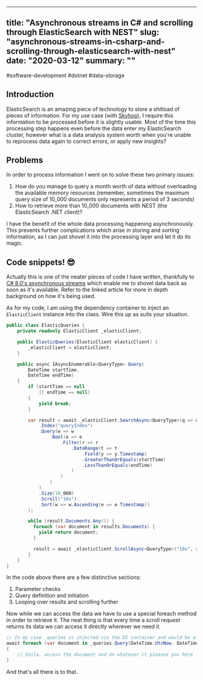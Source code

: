 
---
title: "Asynchronous streams in C# and scrolling through ElasticSearch with NEST"
slug: "asynchronous-streams-in-csharp-and-scrolling-through-elasticsearch-with-nest"
date: "2020-03-12"
summary: ""
---

#software-development #dotnet #data-storage

## Introduction

ElasticSearch is an amazing piece of technology to store a shitload of pieces of information. For my use case (with [Skyhop](https://skyhop.org)), I require this information to be processed before it is slightly usable. Most of the time this processing step happens even before the data enter my ElasticSearch cluster, however what is a data analysis system worth when you're unable to reprocess data again to correct errors, or apply new insights?

## Problems
In order to process information I went on to solve these two primary issues:

1. How do you manage to query a month worth of data without overloading the available memory resources (remember, sometimes the maximum query size of 10_000 documents only represents a period of 3 seconds)
2. How to retrieve more than 10_000 documents with NEST (the ElasticSearch .NET client)?

I have the benefit of the whole data processing happening asynchronously. This prevents further complications which arise in storing and sorting information, as I can just shovel it into the processing layer and let it do its magic.

## Code snippets! 😎
Actually this is one of the neater pieces of code I have written, thankfully to [C# 8.0's asynchronous streams](https://docs.microsoft.com/en-us/dotnet/csharp/whats-new/csharp-8#asynchronous-streams) which enable me to shovel data back as soon as it's available. Refer to the linked article for more in depth background on how it's being used.

As for my code, I am using the dependency container to inject an `ElasticClient` instance into the class. Wire this up as suits your situation.

```csharp
public class ElasticQueries {
    private readonly ElasticClient _elasticClient;

    public ElasticQueries(ElasticClient elasticClient) {
        _elasticClient = elasticClient;
    }

    public async IAsyncEnumerable<QueryType> Query(
        DateTime startTime,
        DateTime endTime)
    {
        if (startTime == null
            || endTime == null)
        {
            yield break;
        }

        var result = await _elasticClient.SearchAsync<QueryType>(q => q
            .Index("queryIndex")
            .Query(w => w
                .Bool(e => e
                    .Filter(r => r
                        .DateRange(t => t
                            .Field(y => y.Timestamp)
                            .GreaterThanOrEquals(startTime)
                            .LessThanOrEquals(endTime)
                        )
                    )
                )
            )
            .Size(10_000)
            .Scroll("10s")
            .Sort(w => w.Ascending(e => e.Timestamp))
        );

        while (result.Documents.Any()) {
          foreach (var document in results.Documents) {
            yield return document;
          }

          result = await _elasticClient.ScrollAsync<QueryType>("10s", result.ScrollId);
        }
    }
}
```

In the code above there are a few distinctive sections:

1. Parameter checks
2. Query definition and initiation
3. Looping over results and scrolling further


Now while we can access the data we have to use a special foreach method in order to retrieve it. The neat thing is that every time a scroll request returns its data we can access it directly wherever we need it.

```csharp
// In my case _queries is injected via the DI container and would be of type `ElasticQueries`
await foreach (var document in _queries.Query(DateTime.UtcNow, DateTime.UtcNow.AddDays(-1)))
{
    // Voila, access the document and do whatever it pleases you here :)
}
```

And that's all there is to that.

